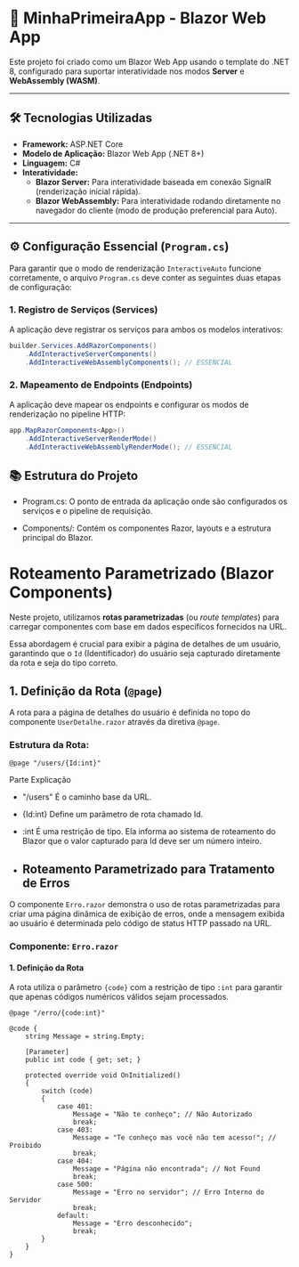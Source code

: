 # 🚀 MinhaPrimeiraApp - Blazor Web App

Este projeto foi criado como um Blazor Web App usando o template do .NET 8, configurado para suportar interatividade nos modos **Server** e **WebAssembly (WASM)**.

---

## 🛠️ Tecnologias Utilizadas

* **Framework:** ASP.NET Core
* **Modelo de Aplicação:** Blazor Web App (.NET 8+)
* **Linguagem:** C#
* **Interatividade:**
    * **Blazor Server:** Para interatividade baseada em conexão SignalR (renderização inicial rápida).
    * **Blazor WebAssembly:** Para interatividade rodando diretamente no navegador do cliente (modo de produção preferencial para Auto).

---

## ⚙️ Configuração Essencial (`Program.cs`)

Para garantir que o modo de renderização `InteractiveAuto` funcione corretamente, o arquivo `Program.cs` deve conter as seguintes duas etapas de configuração:

### 1. Registro de Serviços (Services)

A aplicação deve registrar os serviços para ambos os modelos interativos:

```csharp
builder.Services.AddRazorComponents()
    .AddInteractiveServerComponents()
    .AddInteractiveWebAssemblyComponents(); // ESSENCIAL
```

### 2. Mapeamento de Endpoints (Endpoints)

A aplicação deve mapear os endpoints e configurar os modos de renderização no pipeline HTTP:

```csharp
app.MapRazorComponents<App>()
    .AddInteractiveServerRenderMode()
    .AddInteractiveWebAssemblyRenderMode(); // ESSENCIAL
```

##  📚 Estrutura do Projeto
* Program.cs: O ponto de entrada da aplicação onde são configurados os serviços e o pipeline de requisição.

* Components/: Contém os componentes Razor, layouts e a estrutura principal do Blazor.

 # Roteamento Parametrizado (Blazor Components)

Neste projeto, utilizamos **rotas parametrizadas** (ou *route templates*) para carregar componentes com base em dados específicos fornecidos na URL.

Essa abordagem é crucial para exibir a página de detalhes de um usuário, garantindo que o `Id` (Identificador) do usuário seja capturado diretamente da rota e seja do tipo correto.

## 1. Definição da Rota (`@page`)

A rota para a página de detalhes do usuário é definida no topo do componente `UserDetalhe.razor` através da diretiva `@page`.

### Estrutura da Rota:

```razor
@page "/users/{Id:int}"
```
Parte	Explicação
- "/users"	É o caminho base da URL.
- {Id:int}	Define um parâmetro de rota chamado Id.
- :int	É uma restrição de tipo. Ela informa ao sistema de roteamento do Blazor que o valor capturado para Id deve ser um número inteiro.

- ## Roteamento Parametrizado para Tratamento de Erros

O componente `Erro.razor` demonstra o uso de rotas parametrizadas para criar uma página dinâmica de exibição de erros, onde a mensagem exibida ao usuário é determinada pelo código de status HTTP passado na URL.

### Componente: `Erro.razor`

#### 1. Definição da Rota

A rota utiliza o parâmetro `{code}` com a restrição de tipo `:int` para garantir que apenas códigos numéricos válidos sejam processados.

```razor
@page "/erro/{code:int}"
```
```
@code {
    string Message = string.Empty;

    [Parameter]
    public int code { get; set; }

    protected override void OnInitialized()
    {
        switch (code)
        {
            case 401:
                Message = "Não te conheço"; // Não Autorizado
                break;
            case 403:
                Message = "Te conheço mas você não tem acesso!"; // Proibido
                break;
            case 404:
                Message = "Página não encontrada"; // Not Found
                break;
            case 500:
                Message = "Erro no servidor"; // Erro Interno do Servidor
                break;
            default:
                Message = "Erro desconhecido";
                break;
        }
    }
}
```
